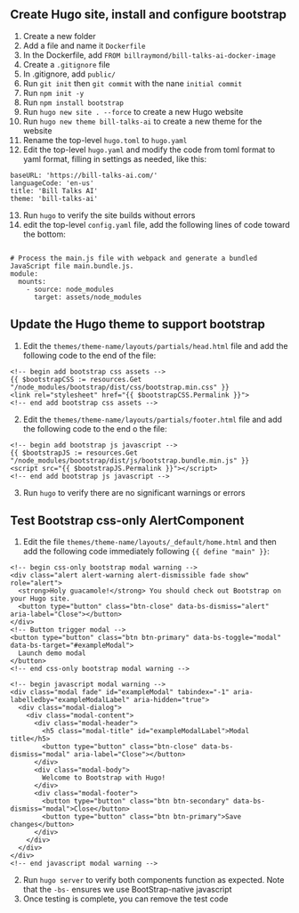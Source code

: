 ## Create Hugo site, install and configure bootstrap
1. Create a new folder
2. Add a file and name it `Dockerfile`
3. In the Dockerfile, add `FROM billraymond/bill-talks-ai-docker-image`
4. Create a `.gitignore` file
5. In .gitignore, add `public/`
6. Run `git init` then `git commit` with the nane `initial commit`
7. Run `npm init -y`
8. Run `npm install bootstrap`
9. Run `hugo new site . --force` to create a new Hugo website
10. Run `hugo new theme bill-talks-ai` to create a new theme for the website
11. Rename the top-level `hugo.toml` to `hugo.yaml`
12. Edit the top-level `hugo.yaml` and modify the code from toml format to yaml format, filling in settings as needed, like this:
```
baseURL: 'https://bill-talks-ai.com/'
languageCode: 'en-us'
title: 'Bill Talks AI'
theme: 'bill-talks-ai'
```
13. Run `hugo` to verify the site builds without errors
14. edit the top-level `config.yaml` file, add the following lines of code toward the bottom:
```

# Process the main.js file with webpack and generate a bundled JavaScript file main.bundle.js.
module:
  mounts:
    - source: node_modules
      target: assets/node_modules
```

## Update the Hugo theme to support bootstrap
1. Edit the `themes/theme-name/layouts/partials/head.html` file and add the following code to the end of the file:
```
<!-- begin add bootstrap css assets -->
{{ $bootstrapCSS := resources.Get "/node_modules/bootstrap/dist/css/bootstrap.min.css" }}
<link rel="stylesheet" href="{{ $bootstrapCSS.Permalink }}">
<!-- end add bootstrap css assets -->
```
2. Edit the `themes/theme-name/layouts/partials/footer.html` file and add the following code to the end o the file:
```
<!-- begin add bootstrap js javascript -->
{{ $bootstrapJS := resources.Get "/node_modules/bootstrap/dist/js/bootstrap.bundle.min.js" }}
<script src="{{ $bootstrapJS.Permalink }}"></script>
<!-- end add bootstrap js javascript -->
```
3. Run `hugo` to verify there are no significant warnings or errors

## Test Bootstrap css-only AlertComponent
1. Edit the file `themes/theme-name/layouts/_default/home.html` and then add the following code immediately following `{{ define "main" }}`:
```
<!-- begin css-only bootstrap modal warning -->
<div class="alert alert-warning alert-dismissible fade show" role="alert">
  <strong>Holy guacamole!</strong> You should check out Bootstrap on your Hugo site.
  <button type="button" class="btn-close" data-bs-dismiss="alert" aria-label="Close"></button>
</div>
<!-- Button trigger modal -->
<button type="button" class="btn btn-primary" data-bs-toggle="modal" data-bs-target="#exampleModal">
  Launch demo modal
</button>
<!-- end css-only bootstrap modal warning -->

<!-- begin javascript modal warning -->
<div class="modal fade" id="exampleModal" tabindex="-1" aria-labelledby="exampleModalLabel" aria-hidden="true">
  <div class="modal-dialog">
    <div class="modal-content">
      <div class="modal-header">
        <h5 class="modal-title" id="exampleModalLabel">Modal title</h5>
        <button type="button" class="btn-close" data-bs-dismiss="modal" aria-label="Close"></button>
      </div>
      <div class="modal-body">
        Welcome to Bootstrap with Hugo!
      </div>
      <div class="modal-footer">
        <button type="button" class="btn btn-secondary" data-bs-dismiss="modal">Close</button>
        <button type="button" class="btn btn-primary">Save changes</button>
      </div>
    </div>
  </div>
</div>
<!-- end javascript modal warning -->
```
2. Run `hugo server` to verify both components function as expected. Note that the `-bs-` ensures we use BootStrap-native javascript
3. Once testing is complete, you can remove the test code

